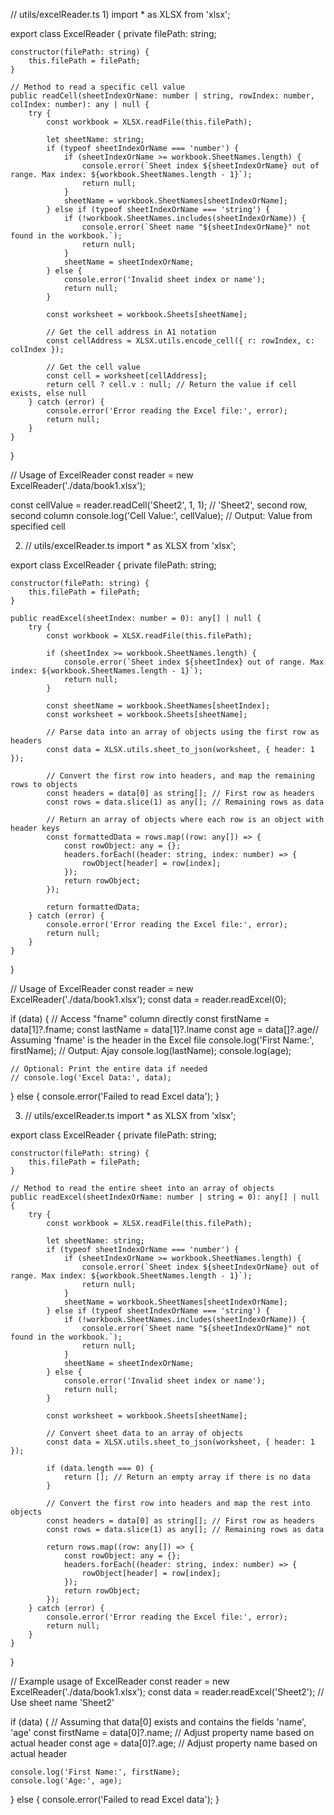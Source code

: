 // utils/excelReader.ts
1)
import * as XLSX from 'xlsx';

export class ExcelReader {
    private filePath: string;

    constructor(filePath: string) {
        this.filePath = filePath;
    }

    // Method to read a specific cell value
    public readCell(sheetIndexOrName: number | string, rowIndex: number, colIndex: number): any | null {
        try {
            const workbook = XLSX.readFile(this.filePath);

            let sheetName: string;
            if (typeof sheetIndexOrName === 'number') {
                if (sheetIndexOrName >= workbook.SheetNames.length) {
                    console.error(`Sheet index ${sheetIndexOrName} out of range. Max index: ${workbook.SheetNames.length - 1}`);
                    return null;
                }
                sheetName = workbook.SheetNames[sheetIndexOrName];
            } else if (typeof sheetIndexOrName === 'string') {
                if (!workbook.SheetNames.includes(sheetIndexOrName)) {
                    console.error(`Sheet name "${sheetIndexOrName}" not found in the workbook.`);
                    return null;
                }
                sheetName = sheetIndexOrName;
            } else {
                console.error('Invalid sheet index or name');
                return null;
            }

            const worksheet = workbook.Sheets[sheetName];

            // Get the cell address in A1 notation
            const cellAddress = XLSX.utils.encode_cell({ r: rowIndex, c: colIndex });

            // Get the cell value
            const cell = worksheet[cellAddress];
            return cell ? cell.v : null; // Return the value if cell exists, else null
        } catch (error) {
            console.error('Error reading the Excel file:', error);
            return null;
        }
    }
}

// Usage of ExcelReader
const reader = new ExcelReader('./data/book1.xlsx');


const cellValue = reader.readCell('Sheet2', 1, 1); // 'Sheet2', second row, second column
console.log('Cell Value:', cellValue); // Output: Value from specified cell



2) // utils/excelReader.ts
import * as XLSX from 'xlsx';

export class ExcelReader {
    private filePath: string;

    constructor(filePath: string) {
        this.filePath = filePath;
    }

    public readExcel(sheetIndex: number = 0): any[] | null {
        try {
            const workbook = XLSX.readFile(this.filePath);

            if (sheetIndex >= workbook.SheetNames.length) {
                console.error(`Sheet index ${sheetIndex} out of range. Max index: ${workbook.SheetNames.length - 1}`);
                return null;
            }

            const sheetName = workbook.SheetNames[sheetIndex];
            const worksheet = workbook.Sheets[sheetName];

            // Parse data into an array of objects using the first row as headers
            const data = XLSX.utils.sheet_to_json(worksheet, { header: 1 });

            // Convert the first row into headers, and map the remaining rows to objects
            const headers = data[0] as string[]; // First row as headers
            const rows = data.slice(1) as any[]; // Remaining rows as data

            // Return an array of objects where each row is an object with header keys
            const formattedData = rows.map((row: any[]) => {
                const rowObject: any = {};
                headers.forEach((header: string, index: number) => {
                    rowObject[header] = row[index];
                });
                return rowObject;
            });

            return formattedData;
        } catch (error) {
            console.error('Error reading the Excel file:', error);
            return null;
        }
    }
}

// Usage of ExcelReader
const reader = new ExcelReader('./data/book1.xlsx');
const data = reader.readExcel(0);

if (data) {
    // Access "fname" column directly
    const firstName = data[1]?.fname;
    const lastName = data[1]?.lname
    const age = data[]?.age// Assuming 'fname' is the header in the Excel file
    console.log('First Name:', firstName); // Output: Ajay
    console.log(lastName);
    console.log(age);


    // Optional: Print the entire data if needed
    // console.log('Excel Data:', data);
} else {
    console.error('Failed to read Excel data');
}


3) // utils/excelReader.ts
import * as XLSX from 'xlsx';

export class ExcelReader {
    private filePath: string;

    constructor(filePath: string) {
        this.filePath = filePath;
    }

    // Method to read the entire sheet into an array of objects
    public readExcel(sheetIndexOrName: number | string = 0): any[] | null {
        try {
            const workbook = XLSX.readFile(this.filePath);

            let sheetName: string;
            if (typeof sheetIndexOrName === 'number') {
                if (sheetIndexOrName >= workbook.SheetNames.length) {
                    console.error(`Sheet index ${sheetIndexOrName} out of range. Max index: ${workbook.SheetNames.length - 1}`);
                    return null;
                }
                sheetName = workbook.SheetNames[sheetIndexOrName];
            } else if (typeof sheetIndexOrName === 'string') {
                if (!workbook.SheetNames.includes(sheetIndexOrName)) {
                    console.error(`Sheet name "${sheetIndexOrName}" not found in the workbook.`);
                    return null;
                }
                sheetName = sheetIndexOrName;
            } else {
                console.error('Invalid sheet index or name');
                return null;
            }

            const worksheet = workbook.Sheets[sheetName];

            // Convert sheet data to an array of objects
            const data = XLSX.utils.sheet_to_json(worksheet, { header: 1 });

            if (data.length === 0) {
                return []; // Return an empty array if there is no data
            }

            // Convert the first row into headers and map the rest into objects
            const headers = data[0] as string[]; // First row as headers
            const rows = data.slice(1) as any[]; // Remaining rows as data

            return rows.map((row: any[]) => {
                const rowObject: any = {};
                headers.forEach((header: string, index: number) => {
                    rowObject[header] = row[index];
                });
                return rowObject;
            });
        } catch (error) {
            console.error('Error reading the Excel file:', error);
            return null;
        }
    }
}

// Example usage of ExcelReader
const reader = new ExcelReader('./data/book1.xlsx');
const data = reader.readExcel('Sheet2'); // Use sheet name 'Sheet2'

if (data) {
    // Assuming that data[0] exists and contains the fields 'name', 'age'
    const firstName = data[0]?.name; // Adjust property name based on actual header
    const age = data[0]?.age; // Adjust property name based on actual header

    console.log('First Name:', firstName);
    console.log('Age:', age);
} else {
    console.error('Failed to read Excel data');
}

